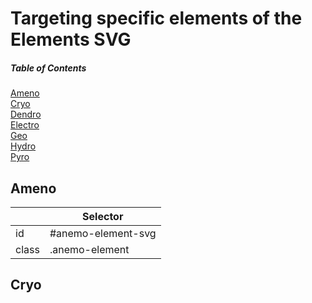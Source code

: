 # Targeting specific elements of the Elements SVG
##### Table of Contents  
[Ameno](#ameno)  
[Cryo](#cryo)  
[Dendro](#dendro)  
[Electro](#electro)  
[Geo](#geo)  
[Hydro](#hydro)  
[Pyro](#pyro)  

<a name="ameno"/>

## Ameno
|     | Selector            |
|-----|---------------------|
|id   | #anemo-element-svg  |
|class| .anemo-element      |




<a name="cryo"/>

## Cryo
